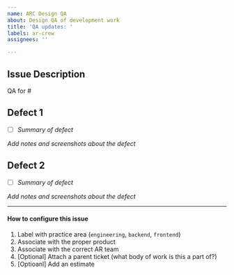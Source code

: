 ```yaml
---
name: ARC Design QA
about: Design QA of development work
title: 'QA updates: '
labels: ar-crew
assignees: ''

---
```


## Issue Description
QA for #

## Defect 1
- [ ] _Summary  of defect_

_Add notes and screenshots about the defect_

## Defect 2
- [ ] _Summary  of defect_

_Add notes and screenshots about the defect_


---
#### How to configure this issue
1. Label with practice area (`engineering`, `backend`, `frontend`)
2. Associate with the proper product
3. Associate with the correct AR team
4. [Optional] Attach a parent ticket (what body of work is this a part of?)
5. [Optioanl] Add an estimate
